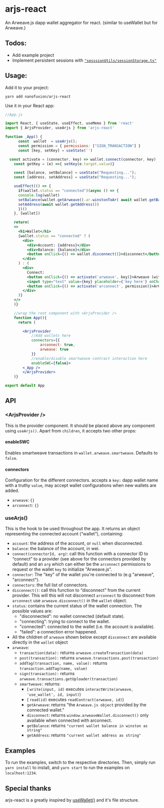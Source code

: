 # arjs-react
An Arweave.js dapp wallet aggregator for react. (similar to useWallet but for Arweave.) 

## Todos:
* Add example project
* Implement persistent sessions with [`"sesssionUtils/sessionStorage.ts"`](https://github.com/nanofuxion/arjs-react/blob/main/src/sesssionUtils/sessionStorage.ts)

## Usage: 
Add it to your project:

```console
yarn add nanofuxion/arjs-react 
```


Use it in your React app:

```jsx
//App.js

import React, { useState, useEffect, useMemo } from 'react'
import { ArjsProvider, useArjs } from 'arjs-react'

function _App() {
      const  wallet  = useArjs();
      const permission = { permissions: ["SIGN_TRANSACTION"] }
      const [key, setKey] = useState('')

  const activate = (connector, key) => wallet.connect(connector, key)
    const getKey = (e) =>{ setKey(e.target.value)}

    const [balance, setBalance] = useState("Requesting...");
    const [address, setAddress] = useState("Requesting...");

    useEffect(() => {
      if(wallet.status == "connected")(async () => {
      console.log(wallet)
      setBalance(wallet.getArweave().ar.winstonToAr( await wallet.getBalance("self")))
      setAddress(await wallet.getAddress())
      })()
    }, [wallet])

    return(
    <>
      <h1>Wallet</h1>
      {wallet.status == "connected" ? (
        <div>
          <div>Account: {address}</div>
          <div>Balance: {balance}</div>
          <button onClick={() => wallet.disconnect()}>disconnect</button>
        </div>
      ) : (
        <div>
          Connect:
          <button onClick={() => activate('arweave', key)}>Arweave (with Key)</button>
          <input type="text" value={key} placeholder={'key here'} onChange={getKey}/>
          <button onClick={() => activate('arconnect', permission)}>ArConnect</button>
        </div>
      )}
    </>
    )}

    //wrap the root component with <ArjsProvider />
    function App(){
      return (

        <ArjsProvider 
            //Add wallets here
            connectors={{
                arconnect: true,
                arweave: true
            }} 
            //enable/disable smartweave contract interaction here
            enableSWC={false}> 
        <_App />
        </ArjsProvider>
    )}

export default App 
```


## API

### &lt;ArjsProvider />

This is the provider component. It should be placed above any component using `useArjs()`. Apart from `children`, it accepts two other props:


#### enableSWC

Enables smartweave transactions in `wallet.arweave.smartweave`. 
Defaults to `false`.


#### connectors

Configuration for the different connectors. accepts a `key:` dapp wallet name with a truthy `value`, may accept wallet configurations when new wallets are added.
- `arweave`: `{}`
- `arconnect`: `{}`


### useArjs()

This is the hook to be used throughout the app. 
It returns an object representing the connected account (“wallet”), containing:

- `account`: the address of the account, or `null` when disconnected.
- `balance`: the balance of the account, in wei.
- `connect(connectorId, arg)`: call this function with a connector ID to “connect” to a provider (see above for the connectors provided by default) and an `arg` which can either be the `arconnect` permissions to request or the wallet `key` to initialize "Arweave.js".
- `connector`: The "key" of the wallet you're connected to (e.g "arweave", "arconnect").
- `connectors`: the full list of connectors.
- `disconnect()`: call this function to “disconnect” from the current provider. This will this will not disconnect `arconnect` to disconnect from `arconnect` use `arweave.disconnect()` in the `wallet` object.
- `status`: contains the current status of the wallet connection. The possible values are:
  - "disconnected": no wallet connected (default state).
  - "connecting": trying to connect to the wallet.
  - "connected": connected to the wallet (i.e. the account is available).
  - "failed": a connection error happened.
- All the children of `arweave` shown below except `disconnect` are available directly in the `wallet` object
- `arweave`: 
    - `transaction(data):` returns `arweave.createTransaction(data)`
    - `post(transaction):` returns `arweave.transactions.post(transaction)`
    - `addTag(transaction, name, value):` returns `transaction.addTag(name, value)`
    - `sign(transaction):` returns `arweave.transactions.getUploader(transaction)`
    - `smartweave:` returns:
      - ( `write(input, id)` executes  `interactWrite(arweave, 'use_wallet', id, input)`)
      - ( `read(id)` executes  `readContract(arweave, id)`)
      - `getArweave`: returns "the `Arweave.js object` provided by the connected wallet."
      - `disconnect`: returns `window.arweaveWallet.disconnect()` only available when connected with arconnect.
      - `getBalance`: returns `"current wallet balance in winston as string"`
      - `getAddress`: returns `"current wallet address as string"`


## Examples

To run the examples, switch to the respective directories. Then, simply run `yarn install`
to install, and `yarn start` to run the examples on `localhost:1234`.

## Special thanks

arjs-react is a greatly inspired by [useWallet()](https://github.com/aragon/use-wallet) and it's file structure.